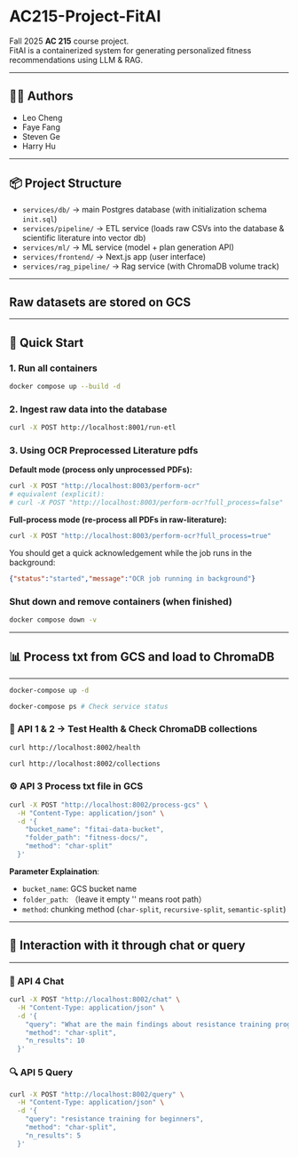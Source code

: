 # AC215-Project-FitAI

Fall 2025 **AC 215** course project.  
FitAI is a containerized system for generating personalized fitness recommendations using LLM & RAG.

---

## 👩‍💻 Authors
- Leo Cheng
- Faye Fang  
- Steven Ge  
- Harry Hu

---

## 📦 Project Structure
- `services/db/` → main Postgres database (with initialization schema `init.sql`)
- `services/pipeline/` → ETL service (loads raw CSVs into the database & scientific literature into vector db)
- `services/ml/` → ML service (model + plan generation API)
- `services/frontend/` → Next.js app (user interface)
- `services/rag_pipeline/` → Rag service (with ChromaDB volume track)

---

## Raw datasets are stored on GCS

---

## 🚀 Quick Start

### 1. Run all containers
```bash
docker compose up --build -d
```

### 2. Ingest raw data into the database
```bash
curl -X POST http://localhost:8001/run-etl
```

### 3. Using OCR Preprocessed Literature pdfs
**Default mode (process only unprocessed PDFs):**
```bash
curl -X POST "http://localhost:8003/perform-ocr"
# equivalent (explicit):
# curl -X POST "http://localhost:8003/perform-ocr?full_process=false"
```
**Full-process mode (re-process all PDFs in raw-literature):**
```bash
curl -X POST "http://localhost:8003/perform-ocr?full_process=true"
```
You should get a quick acknowledgement while the job runs in the background:
```json
{"status":"started","message":"OCR job running in background"}
```

### Shut down and remove containers (when finished)
```bash
docker compose down -v
```




---

## 📊 Process txt from GCS and load to ChromaDB 

---
```bash
docker-compose up -d
```

```bash
docker-compose ps # Check service status
```
### 🧐 API 1 & 2  -> Test Health  & Check ChromaDB collections 
```bash
curl http://localhost:8002/health

curl http://localhost:8002/collections
```
### ⚙️ API 3 Process txt file in GCS
```bash
curl -X POST "http://localhost:8002/process-gcs" \
  -H "Content-Type: application/json" \
  -d '{
    "bucket_name": "fitai-data-bucket",
    "folder_path": "fitness-docs/",
    "method": "char-split"
  }'
```
**Parameter Explaination**:
- `bucket_name`: GCS bucket name
- `folder_path`: （leave it empty '' means root path）
- `method`: chunking method (`char-split`, `recursive-split`, `semantic-split`)

---

## 💬 Interaction with it through chat or query 

---

### 🤖 API 4 Chat
```bash
curl -X POST "http://localhost:8002/chat" \
  -H "Content-Type: application/json" \
  -d '{
    "query": "What are the main findings about resistance training progression?",
    "method": "char-split",
    "n_results": 10
  }'
```

### 🔍 API 5 Query
```bash
curl -X POST "http://localhost:8002/query" \
  -H "Content-Type: application/json" \
  -d '{
    "query": "resistance training for beginners",
    "method": "char-split",
    "n_results": 5
  }'
```
